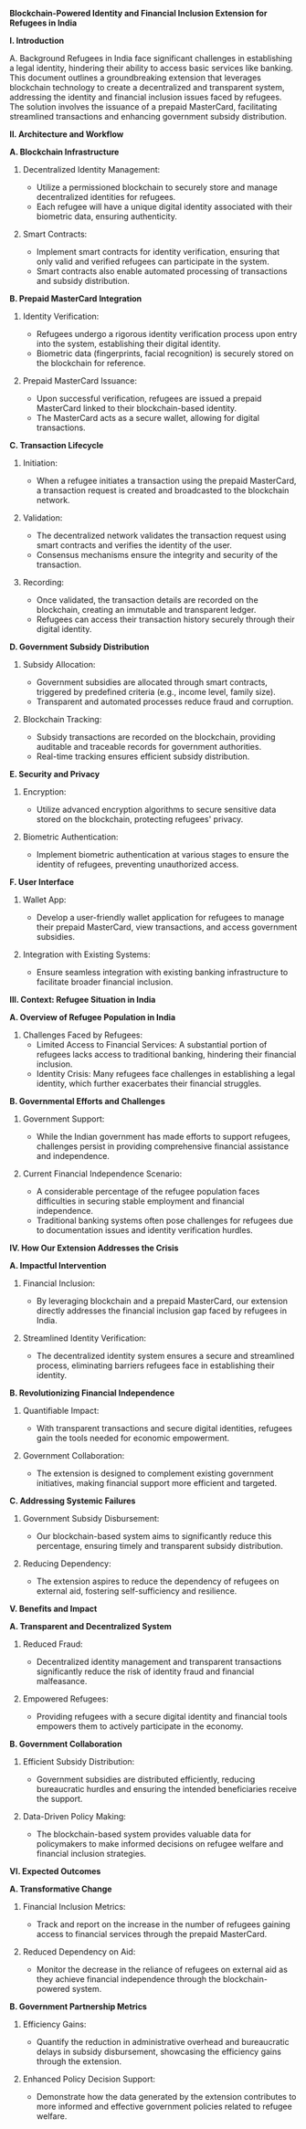 **Blockchain-Powered Identity and Financial Inclusion Extension for Refugees in India**

**I. Introduction**

A. Background
Refugees in India face significant challenges in establishing a legal identity, hindering their ability to access basic services like banking. This document outlines a groundbreaking extension that leverages blockchain technology to create a decentralized and transparent system, addressing the identity and financial inclusion issues faced by refugees. The solution involves the issuance of a prepaid MasterCard, facilitating streamlined transactions and enhancing government subsidy distribution.

**II. Architecture and Workflow**

**A. Blockchain Infrastructure**

1. Decentralized Identity Management:
   - Utilize a permissioned blockchain to securely store and manage decentralized identities for refugees.
   - Each refugee will have a unique digital identity associated with their biometric data, ensuring authenticity.

2. Smart Contracts:
   - Implement smart contracts for identity verification, ensuring that only valid and verified refugees can participate in the system.
   - Smart contracts also enable automated processing of transactions and subsidy distribution.

**B. Prepaid MasterCard Integration**

1. Identity Verification:
   - Refugees undergo a rigorous identity verification process upon entry into the system, establishing their digital identity.
   - Biometric data (fingerprints, facial recognition) is securely stored on the blockchain for reference.

2. Prepaid MasterCard Issuance:
   - Upon successful verification, refugees are issued a prepaid MasterCard linked to their blockchain-based identity.
   - The MasterCard acts as a secure wallet, allowing for digital transactions.

**C. Transaction Lifecycle**

1. Initiation:
   - When a refugee initiates a transaction using the prepaid MasterCard, a transaction request is created and broadcasted to the blockchain network.

2. Validation:
   - The decentralized network validates the transaction request using smart contracts and verifies the identity of the user.
   - Consensus mechanisms ensure the integrity and security of the transaction.

3. Recording:
   - Once validated, the transaction details are recorded on the blockchain, creating an immutable and transparent ledger.
   - Refugees can access their transaction history securely through their digital identity.

**D. Government Subsidy Distribution**
1. Subsidy Allocation:
   - Government subsidies are allocated through smart contracts, triggered by predefined criteria (e.g., income level, family size).
   - Transparent and automated processes reduce fraud and corruption.

2. Blockchain Tracking:
   - Subsidy transactions are recorded on the blockchain, providing auditable and traceable records for government authorities.
   - Real-time tracking ensures efficient subsidy distribution.

**E. Security and Privacy**

1. Encryption:
   - Utilize advanced encryption algorithms to secure sensitive data stored on the blockchain, protecting refugees' privacy.

2. Biometric Authentication:
   - Implement biometric authentication at various stages to ensure the identity of refugees, preventing unauthorized access.

**F. User Interface**

1. Wallet App:
   - Develop a user-friendly wallet application for refugees to manage their prepaid MasterCard, view transactions, and access government subsidies.

2. Integration with Existing Systems:
   - Ensure seamless integration with existing banking infrastructure to facilitate broader financial inclusion.

**III. Context: Refugee Situation in India**

**A. Overview of Refugee Population in India**

1. Challenges Faced by Refugees:
   - Limited Access to Financial Services: A substantial portion of refugees lacks access to traditional banking, hindering their financial inclusion.
   - Identity Crisis: Many refugees face challenges in establishing a legal identity, which further exacerbates their financial struggles.

**B. Governmental Efforts and Challenges**

1. Government Support:
   - While the Indian government has made efforts to support refugees, challenges persist in providing comprehensive financial assistance and independence.

2. Current Financial Independence Scenario:
   - A considerable percentage of the refugee population faces difficulties in securing stable employment and financial independence.
   - Traditional banking systems often pose challenges for refugees due to documentation issues and identity verification hurdles.

**IV. How Our Extension Addresses the Crisis**

**A. Impactful Intervention**

1. Financial Inclusion:
   - By leveraging blockchain and a prepaid MasterCard, our extension directly addresses the financial inclusion gap faced by refugees in India.

2. Streamlined Identity Verification:
   - The decentralized identity system ensures a secure and streamlined process, eliminating barriers refugees face in establishing their identity.

**B. Revolutionizing Financial Independence**

1. Quantifiable Impact:
    - With transparent transactions and secure digital identities, refugees gain the tools needed for economic empowerment.

2. Government Collaboration:
   - The extension is designed to complement existing government initiatives, making financial support more efficient and targeted.

**C. Addressing Systemic Failures**

1. Government Subsidy Disbursement:
   - Our blockchain-based system aims to significantly reduce this percentage, ensuring timely and transparent subsidy distribution.

2. Reducing Dependency:
   - The extension aspires to reduce the dependency of refugees on external aid, fostering self-sufficiency and resilience.

**V. Benefits and Impact**

**A. Transparent and Decentralized System**

1. Reduced Fraud:
   - Decentralized identity management and transparent transactions significantly reduce the risk of identity fraud and financial malfeasance.

2. Empowered Refugees:
   - Providing refugees with a secure digital identity and financial tools empowers them to actively participate in the economy.

**B. Government Collaboration**

1. Efficient Subsidy Distribution:
   - Government subsidies are distributed efficiently, reducing bureaucratic hurdles and ensuring the intended beneficiaries receive the support.

2. Data-Driven Policy Making:
   - The blockchain-based system provides valuable data for policymakers to make informed decisions on refugee welfare and financial inclusion strategies.


**VI. Expected Outcomes**

**A. Transformative Change**

1. Financial Inclusion Metrics:
   - Track and report on the increase in the number of refugees gaining access to financial services through the prepaid MasterCard.

2. Reduced Dependency on Aid:
   - Monitor the decrease in the reliance of refugees on external aid as they achieve financial independence through the blockchain-powered system.

**B. Government Partnership Metrics**

1. Efficiency Gains:
   - Quantify the reduction in administrative overhead and bureaucratic delays in subsidy disbursement, showcasing the efficiency gains through the extension.

2. Enhanced Policy Decision Support:
   - Demonstrate how the data generated by the extension contributes to more informed and effective government policies related to refugee welfare.


